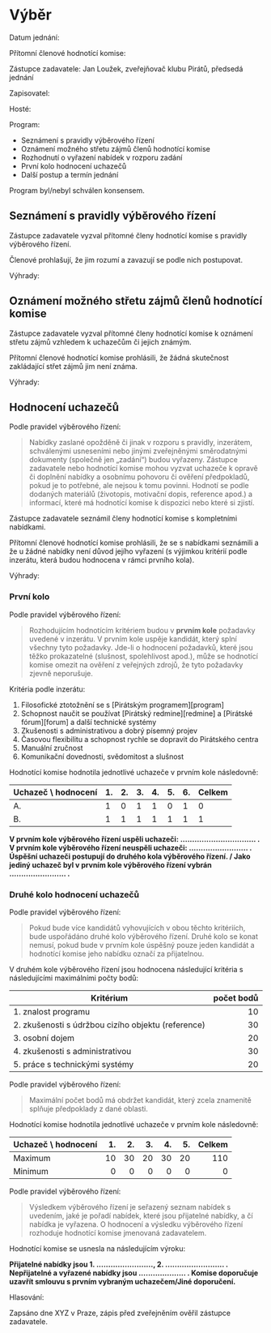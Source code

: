 Výběr
=====

Datum jednání:

Přítomní členové hodnotící komise:

Zástupce zadavatele: Jan Loužek, zveřejňovač klubu Pirátů, předsedá jednání

Zapisovatel:

Hosté:

Program:

* Seznámení s pravidly výběrového řízení
* Oznámení možného střetu zájmů členů hodnotící komise
* Rozhodnutí o vyřazení nabídek v rozporu zadání
* První kolo hodnocení uchazečů
* Další postup a termín jednání

Program byl/nebyl schválen konsensem.

## Seznámení s pravidly výběrového řízení

Zástupce zadavatele vyzval přítomné členy hodnotící komise s pravidly výběrového řízení. 

Členové prohlašují, že jim rozumí a zavazují se podle nich postupovat.

Výhrady:

## Oznámení možného střetu zájmů členů hodnotící komise

Zástupce zadavatele vyzval přítomné členy hodnotící komise k oznámení střetu zájmů vzhledem k uchazečům či jejich známým. 

Přítomní členové hodnotící komise prohlásili, že žádná skutečnost zakládající střet zájmů jim není známa.

Výhrady:

## Hodnocení uchazečů

Podle pravidel výběrového řízení:

> Nabídky zaslané opožděně či jinak v rozporu s pravidly, inzerátem, schválenými usneseními nebo jinými zveřejněnými směrodatnými dokumenty (společně jen „zadání“) budou vyřazeny. Zástupce zadavatele nebo hodnotící komise mohou vyzvat uchazeče k opravě či doplnění nabídky a osobnímu pohovoru či ověření předpokladů, pokud je to potřebné, ale nejsou k tomu povinni. Hodnotí se podle dodaných materiálů (životopis, motivační dopis, reference apod.) a informací, které má hodnotící komise k dispozici nebo které si zjistí.

Zástupce zadavatele seznámil členy hodnotící komise s kompletními nabídkami.

Přítomní členové hodnotící komise prohlásili, že se s nabídkami seznámili a že u žádné nabídky není důvod jejího vyřazení (s výjimkou kritérií podle inzerátu, která budou hodnocena v rámci prvního kola).

Výhrady:

### První kolo

Podle pravidel výběrového řízení:

> Rozhodujícím hodnotícím kritériem budou v **prvním kole** požadavky uvedené v inzerátu. V prvním kole uspěje kandidát, který splní všechny tyto požadavky. Jde-li o hodnocení požadavků, které jsou těžko prokazatelné (slušnost, spolehlivost apod.), může se hodnotící komise omezit na ověření z veřejných zdrojů, že tyto požadavky zjevně neporušuje.

Kritéria podle inzerátu:

1. Filosofické ztotožnění se s [Pirátským programem][program]
2. Schopnost naučit se používat [Pirátský redmine][redmine] a [Pirátské fórum][forum] a další technické systémy
3. Zkušenosti s administrativou a dobrý písemný projev 
4. Časovou flexibilitu a schopnost rychle se dopravit do Pirátského centra 
5. Manuální zručnost
6. Komunikační dovednosti, svědomitost a slušnost

Hodnotící komise hodnotila jednotlivé uchazeče v prvním kole následovně:

Uchazeč \ hodnocení | 1.  | 2.  | 3.  | 4.  | 5.  | 6.  | Celkem
------------------- | --- | --- | --- | --- | --- | --- | -----
A.                  | 1   | 0   | 1   | 1   | 0   | 1   | 0
B.                  | 1   | 1   | 1   | 1   | 1   | 1   | 1

**V prvním kole výběrového řízení uspěli uchazeči: ................................ . V prvním kole výběrového řízení neuspěli uchazeči: ......................... . Úspěšní uchazeči postupují do druhého kola výběrového řízení. / Jako jediný uchazeč byl v prvním kole výběrového řízení vybrán ........................ .**  

### Druhé kolo hodnocení uchazečů

Podle pravidel výběrového řízení:

> Pokud bude více kandidátů vyhovujících v obou těchto kritériích, bude uspořádáno druhé kolo výběrového řízení. Druhé kolo se konat nemusí, pokud bude v prvním kole úspěšný pouze jeden kandidát a hodnotící komise jeho nabídku označí za přijatelnou. 

V druhém kole výběrového řízení jsou hodnocena následující kritéria s následujícími maximálními počty bodů:

Kritérium | počet bodů
--------- | ---------:
1. znalost programu | 10
2. zkušenosti s údržbou cizího objektu (reference) | 30
3. osobní dojem | 20
4. zkušenosti s administrativou | 30
5. práce s technickými systémy | 20

Podle pravidel výběrového řízení:

> Maximální počet bodů má obdržet kandidát, který zcela znamenitě splňuje předpoklady z dané oblasti.

Hodnotící komise hodnotila jednotlivé uchazeče v prvním kole následovně:

Uchazeč \ hodnocení |  1. |  2. |  3. |  4. |  5. | Celkem
------------------- | --: | --: | --: | --: | --: | ----:
Maximum             |  10 | 30  |  20 |  30 |  20 | 110
Minimum             |  0  |  0  |  0  |  0  |  0  |   0

Podle pravidel výběrového řízení:

> Výsledkem výběrového řízení je seřazený seznam nabídek s uvedením, jaké je pořadí nabídek, které jsou přijatelné nabídky, a čí nabídka je vyřazena. O hodnocení a výsledku výběrového řízení rozhoduje hodnotící komise jmenovaná zadavatelem. 

Hodnotící komise se usnesla na následujícím výroku:

**Přijatelné nabídky jsou 1. ........................, 2. ......................... . Nepřijatelné a vyřazené nabídky jsou .................... . Komise doporučuje uzavřít smlouvu s prvním vybraným uchazečem/Jiné doporučení.**  

Hlasování:

Zapsáno dne XYZ v Praze, zápis před zveřejněním ověřil zástupce zadavatele.
